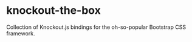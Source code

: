 knockout-the-box
================

Collection of Knockout.js bindings for the oh-so-popular Bootstrap CSS framework.